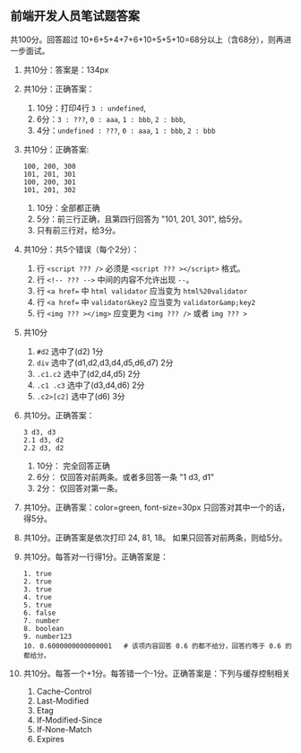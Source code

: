
## 前端开发人员笔试题答案
共100分。回答超过 10+6+5+4+7+6+10+5+5+10=68分以上（含68分），则再进一步面试。

1. 共10分：答案是：134px

1. 共10分：正确答案：
    1. 10分：打印4行 `3 : undefined`,
    1. 6分：`3 : ???`, `0 : aaa`, `1 : bbb`, `2 : bbb`,
    1. 4分：`undefined : ???`, `0 : aaa`, `1 : bbb`, `2 : bbb`

1.  共10分：正确答案:

    ```
    100, 200, 300
    101, 201, 301
    100, 200, 301
    101, 201, 302
    ```
    1. 10分：全部都正确
    1. 5分：前三行正确，且第四行回答为 "101, 201, 301", 给5分。
    1. 只有前三行对，给3分。

1. 共10分：共5个错误（每个2分）：
    1. 行 `<script ??? />` 必须是 `<script ??? ></script>` 格式。
    1. 行 `<!-- ??? -->` 中间的内容不允许出现 `--`。
    1. 行 `<a href=` 中 `html validator` 应当变为 `html%20validator`
    1. 行 `<a href=` 中 `validator&key2` 应当变为 `validator&amp;key2`
    1. 行 `<img ??? ></img>` 应变更为 `<img ??? />` 或者 `img ??? >`

1. 共10分
    1. `#d2`        选中了(d2)  1分
    1. `div`        选中了(d1,d2,d3,d4,d5,d6,d7)  2分
    1. `.c1.c2`     选中了(d2,d4,d5)  2分
    1. `.c1 .c3`    选中了(d3,d4,d6)  2分
    1. `.c2>[c2]`   选中了(d6)  3分

1. 共10分。正确答案：

    ```
    3 d3, d3
    2.1 d3, d2
    2.2 d3, d2
    ```

    1. 10分： 完全回答正确
    1. 6分： 仅回答对前两条。或者多回答一条 "1 d3, d1"
    1. 2分： 仅回答对第一条。


1. 共10分。正确答案：color=green, font-size=30px
    只回答对其中一个的话，得5分。

1. 共10分。正确答案是依次打印 24, 81, 18。
   如果只回答对前两条，则给5分。

1. 共10分。每答对一行得1分。正确答案是：

    ```
    1. true
    2. true
    3. true
    4. true
    5. true
    6. false
    7. number
    8. boolean
    9. number123
    10. 0.6000000000000001   # 该项内容回答 0.6 的都不给分，回答约等于 0.6 的都给分。
    ```
1. 共10分。每答一个+1分。每答错一个-1分。正确答案是：下列与缓存控制相关

   1. Cache-Control
   1. Last-Modified
   1. Etag
   1. If-Modified-Since
   1. If-None-Match
   1. Expires